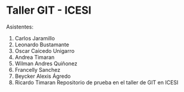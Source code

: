 # Taller GIT - ICESI
Asistentes:
1.  Carlos Jaramillo
2.  Leonardo Bustamante
3.  Oscar Caicedo Unigarro
4.  Andrea Timaran
5.  Wilman Andres Quiñonez
6.  Francelly Sanchez 
7.  Beycker Alexis Ágredo
8.  Ricardo Timaran
Repositorio de prueba  en el taller de GIT en ICESI